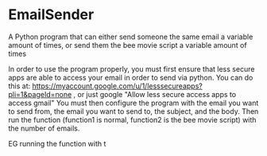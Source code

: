 # EmailSender
A Python program that can either send someone the same email a variable amount of times, or send them the bee movie script a variable amount of times 

In order to use the program properly, you must first ensure that less secure apps are able to access your email in order to send via python. You can do this at: https://myaccount.google.com/u/1/lesssecureapps?pli=1&pageId=none , or just google "Allow less secure access apps to access gmail"
You must then configure the program with the email you want to send from, the email you want to send to, the subject, and the body. 
Then run the function (function1 is normal, function2 is the bee movie script) with the number of emails. 

EG running the function with t
